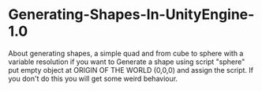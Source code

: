 # Generating-Shapes-In-UnityEngine-1.0
About generating shapes, a simple quad and from cube to sphere with a variable resolution
if you want to Generate a shape using script "sphere" put empty object at ORIGIN OF THE WORLD (0,0,0) and assign the script. If you don't do this you will get some weird behaviour.
